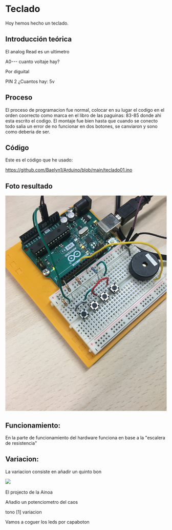 # Teclado

Hoy hemos hecho un teclado. 

## Introducción teórica


El analog Read es un ultimetro 

A0--- cuanto voltaje hay?

Por diguital

PIN 2 ¿Cuantos hay:
5v



## Proceso



El proceso de programacion fue normal, colocar en su lugar el codigo en el orden coorrecto como marca en el libro de las paguinas: 83-85 donde ahi esta escrito el codigo.
El montaje fue bien hasta que cuando se conecto todo salia un error de no funcionar en dos botones, se canviaron y sono como deberia de ser.


## Código

Este es el código que he usado:

https://github.com/Baelyn1/Arduino/blob/main/teclado01.ino

## Foto resultado

![](https://raw.githubusercontent.com/Baelyn1/Arduino/main/IMG_2529.JPG)


## Funcionamiento:

En la parte de funcionamiento del hardware funciona en base a la "escalera de resistencia"











## Variacion:
La variacion consiste en añadir un quinto bon

![](https://github.com/Baelyn1/Arduino/blob/main/teclado02.ino)



















El projecto de la Ainoa

Añadio un potenciometro del caos

tono [1] variacion

Vamos a coguer los leds por capaboton














